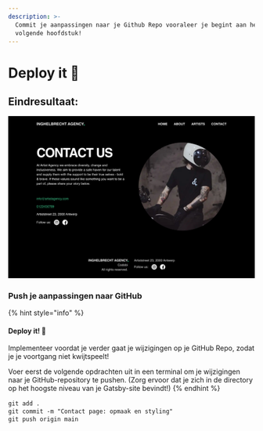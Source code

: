 ```yaml
---
description: >-
  Commit je aanpassingen naar je Github Repo vooraleer je begint aan het
  volgende hoofdstuk!
---
```


# Deploy it 🚀

## Eindresultaat:

![Contact page eindresultaat](../../.gitbook/assets/localhost_8000_contact.png)

### Push je aanpassingen naar GitHub

{% hint style="info" %}
#### Deploy it! 🚀

Implementeer voordat je verder gaat je wijzigingen op je GitHub Repo, zodat je je voortgang niet kwijtspeelt!

Voer eerst de volgende opdrachten uit in een terminal om je wijzigingen naar je GitHub-repository te pushen. \(Zorg ervoor dat je zich in de directory op het hoogste niveau van je Gatsby-site bevindt!\)
{% endhint %}

```text
git add .
git commit -m "Contact page: opmaak en styling"
git push origin main
```

